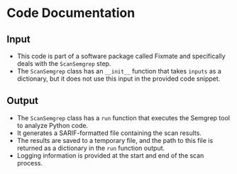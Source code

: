 # Code Documentation

## Input
- This code is part of a software package called Fixmate and specifically deals with the `ScanSemgrep` step.
- The `ScanSemgrep` class has an `__init__` function that takes `inputs` as a dictionary, but it does not use this input in the provided code snippet.

## Output
- The `ScanSemgrep` class has a `run` function that executes the Semgrep tool to analyze Python code.
- It generates a SARIF-formatted file containing the scan results.
- The results are saved to a temporary file, and the path to this file is returned as a dictionary in the `run` function output.
- Logging information is provided at the start and end of the scan process.